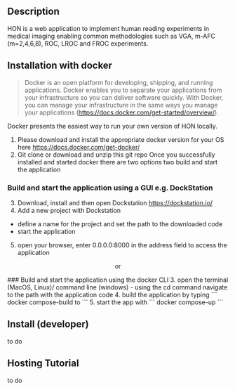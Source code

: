 ## Description
HON is a web application to implement human reading experiments in medical imaging enabling common methodologies such as VGA, m-AFC (m=2,4,6,8), ROC, LROC and FROC experiments.
## Installation with docker
> Docker is an open platform for developing, shipping, and running applications. Docker enables you to separate your applications from your infrastructure so you can deliver software quickly. With Docker, you can manage your infrastructure in the same ways you manage your applications (https://docs.docker.com/get-started/overview/).

Docker presents the easiest way to run your own version of HON locally. 
1. Please download and install the appropriate docker version for your OS here https://docs.docker.com/get-docker/
2. Git clone or download and unzip this git repo
Once you successfully installed and started docker there are two options two build and start the application
### Build and start the application using a GUI e.g. DockStation
3. Download, install and then open Dockstation https://dockstation.io/
4. Add a new project with Dockstation
- define a name for the project and set the path to the downloaded code
- start the application 
5. open your browser, enter 0.0.0.0:8000 in the address field to access the application
<p align="center">
or
</p>
### Build and start the application using the docker CLI  
3. open the terminal (MacOS, Linux)/ command line (windows)
- using the cd command navigate to the path with the application code 
4. build the application by typing 
```
docker compose-build to 
```
5. start the app with 
```
docker compose-up
```

## Install (developer)
to do

## Hosting Tutorial
to do

